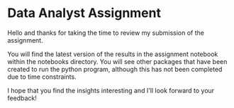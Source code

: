 # Data Analyst Assignment

Hello and thanks for taking the time to review my submission of the assignment.

You will find the latest version of the results in the assignment notebook within the notebooks directory. You will see other packages that have been created to run the python program, although this has not been completed due to time constraints.

I hope that you find the insights interesting and I'll look forward to your feedback!
